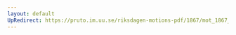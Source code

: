 ```yaml
---
layout: default
UpRedirect: https://pruto.im.uu.se/riksdagen-motions-pdf/1867/mot_1867__ak__206/mot_1867__ak__206-001.pdf
---
```

